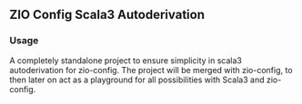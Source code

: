 ## ZIO Config Scala3 Autoderivation

### Usage

A completely standalone project to ensure simplicity in scala3 autoderivation for zio-config.
The project will be merged with zio-config, to then later on act as a playground for all possibilities with Scala3 and zio-config.
